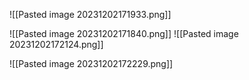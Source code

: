 ![[Pasted image 20231202171933.png]]

![[Pasted image 20231202171840.png]]
![[Pasted image 20231202172124.png]]

![[Pasted image 20231202172229.png]]